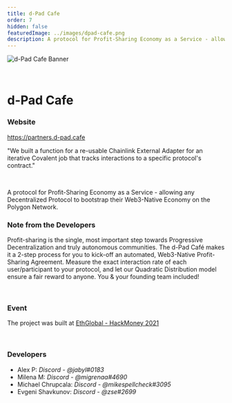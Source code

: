 ```yaml
---
title: d-Pad Cafe
order: 7
hidden: false
featuredImage: ../images/dpad-cafe.png
description: A protocol for Profit-Sharing Economy as a Service - allowing any Decentralized Protocol to bootstrap their Web3-Native Economy on the Polygon Network. 
---
```


![d-Pad Cafe Banner](../../images/dpad-cafe.png)

&nbsp;

# d-Pad Cafe

### Website

https://partners.d-pad.cafe

<Aside>

"We built a function for a re-usable Chainlink External Adapter for an iterative Covalent job that tracks interactions to a specific protocol's contract."

</Aside>

&nbsp;

A protocol for Profit-Sharing Economy as a Service - allowing any Decentralized Protocol to bootstrap their Web3-Native Economy on the Polygon Network.

### Note from the Developers

Profit-sharing is the single, most important step towards Progressive Decentralization and truly autonomous  communities. The d-Pad Café makes it a 2-step process for you to kick-off an automated, Web3-Native Profit-Sharing Agreement. Measure the exact interaction rate of each user/participant to your protocol, and let our Quadratic Distribution model ensure a fair reward to anyone. You & your founding team included!

&nbsp;

### Event

The project was built at [EthGlobal - HackMoney 2021](https://www.covalenthq.com/blog/ethglobal-hackmoney-winners/)

&nbsp;

### Developers

- Alex P: _Discord - @jabyl#0183_
- Milena M: _Discord - @migrenaa#4690_
- Michael Chrupcala: _Discord - @mikespellcheck#3095_
- Evgeni Shavkunov: _Discord - @zse#2699_